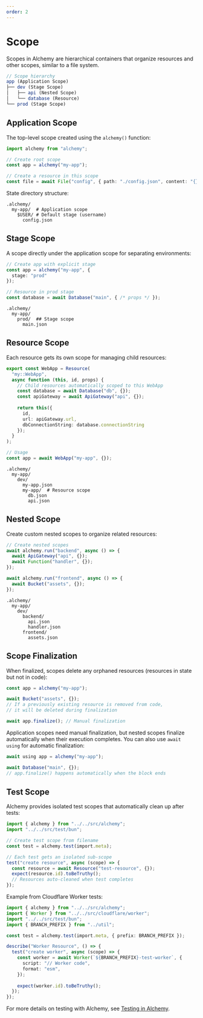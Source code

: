 ```yaml
---
order: 2
---
```


# Scope

Scopes in Alchemy are hierarchical containers that organize resources and other scopes, similar to a file system.

```typescript
// Scope hierarchy
app (Application Scope)
├── dev (Stage Scope)
│   ├── api (Nested Scope)
│   └── database (Resource)
└── prod (Stage Scope)
```

## Application Scope

The top-level scope created using the `alchemy()` function:

```typescript
import alchemy from "alchemy";

// Create root scope
const app = alchemy("my-app");

// Create a resource in this scope
const file = await File("config", { path: "./config.json", content: "{}" });
```

State directory structure:
```
.alchemy/
  my-app/  # Application scope
    $USER/ # Default stage (username)
      config.json
```

## Stage Scope

A scope directly under the application scope for separating environments:

```typescript
// Create app with explicit stage
const app = alchemy("my-app", {
  stage: "prod"
});

// Resource in prod stage
const database = await Database("main", { /* props */ });
```

```
.alchemy/
  my-app/
    prod/  ## Stage scope
      main.json
```

## Resource Scope

Each resource gets its own scope for managing child resources:

```typescript
export const WebApp = Resource(
  "my::WebApp",
  async function (this, id, props) {
    // Child resources automatically scoped to this WebApp
    const database = await Database("db", {});
    const apiGateway = await ApiGateway("api", {});
    
    return this({
      id,
      url: apiGateway.url,
      dbConnectionString: database.connectionString
    });
  }
);

// Usage
const app = await WebApp("my-app", {});
```

```
.alchemy/
  my-app/
    dev/
      my-app.json
      my-app/  # Resource scope
        db.json
        api.json
```

## Nested Scope

Create custom nested scopes to organize related resources:

```typescript
// Create nested scopes
await alchemy.run("backend", async () => {
  await ApiGateway("api", {});
  await Function("handler", {});
});

await alchemy.run("frontend", async () => {
  await Bucket("assets", {});
});
```

```
.alchemy/
  my-app/
    dev/
      backend/
        api.json
        handler.json
      frontend/
        assets.json
```

## Scope Finalization

When finalized, scopes delete any orphaned resources (resources in state but not in code):

```typescript
const app = alchemy("my-app");

await Bucket("assets", {});
// If a previously existing resource is removed from code,
// it will be deleted during finalization

await app.finalize(); // Manual finalization
```

Application scopes need manual finalization, but nested scopes finalize automatically when their execution completes. You can also use `await using` for automatic finalization:

```typescript
await using app = alchemy("my-app");

await Database("main", {});
// app.finalize() happens automatically when the block ends
```

## Test Scope

Alchemy provides isolated test scopes that automatically clean up after tests:

```typescript
import { alchemy } from "../../src/alchemy";
import "../../src/test/bun";

// Create test scope from filename
const test = alchemy.test(import.meta);

// Each test gets an isolated sub-scope
test("create resource", async (scope) => {
  const resource = await Resource("test-resource", {});
  expect(resource.id).toBeTruthy();
  // Resources auto-cleaned when test completes
});
```

Example from Cloudflare Worker tests:

```typescript
import { alchemy } from "../../src/alchemy";
import { Worker } from "../../src/cloudflare/worker";
import "../../src/test/bun";
import { BRANCH_PREFIX } from "../util";

const test = alchemy.test(import.meta, { prefix: BRANCH_PREFIX });

describe("Worker Resource", () => {
  test("create worker", async (scope) => {
    const worker = await Worker(`${BRANCH_PREFIX}-test-worker`, {
      script: "// Worker code",
      format: "esm",
    });
    
    expect(worker.id).toBeTruthy();
  });
});
```

For more details on testing with Alchemy, see [Testing in Alchemy](./testing.md).

